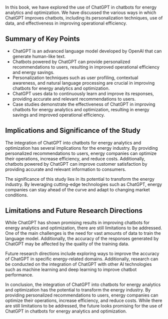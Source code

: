 
In this book, we have explored the use of ChatGPT in chatbots for energy analytics and optimization. We have discussed the various ways in which ChatGPT improves chatbots, including its personalization techniques, use of data, and effectiveness in improving operational efficiency.

Summary of Key Points
---------------------

* ChatGPT is an advanced language model developed by OpenAI that can generate human-like text.
* Chatbots powered by ChatGPT can provide personalized recommendations to users, resulting in improved operational efficiency and energy savings.
* Personalization techniques such as user profiling, contextual awareness, and natural language processing are crucial in improving chatbots for energy analytics and optimization.
* ChatGPT uses data to continuously learn and improve its responses, providing accurate and relevant recommendations to users.
* Case studies demonstrate the effectiveness of ChatGPT in improving chatbots for energy analytics and optimization, resulting in energy savings and improved operational efficiency.

Implications and Significance of the Study
------------------------------------------

The integration of ChatGPT into chatbots for energy analytics and optimization has several implications for the energy industry. By providing personalized recommendations to users, energy companies can optimize their operations, increase efficiency, and reduce costs. Additionally, chatbots powered by ChatGPT can improve customer satisfaction by providing accurate and relevant information to consumers.

The significance of this study lies in its potential to transform the energy industry. By leveraging cutting-edge technologies such as ChatGPT, energy companies can stay ahead of the curve and adapt to changing market conditions.

Limitations and Future Research Directions
------------------------------------------

While ChatGPT has shown promising results in improving chatbots for energy analytics and optimization, there are still limitations to be addressed. One of the main challenges is the need for vast amounts of data to train the language model. Additionally, the accuracy of the responses generated by ChatGPT may be affected by the quality of the training data.

Future research directions include exploring ways to improve the accuracy of ChatGPT in specific energy-related domains. Additionally, research can be conducted on the integration of ChatGPT with other AI technologies such as machine learning and deep learning to improve chatbot performance.

In conclusion, the integration of ChatGPT into chatbots for energy analytics and optimization has the potential to transform the energy industry. By providing personalized recommendations to users, energy companies can optimize their operations, increase efficiency, and reduce costs. While there are still limitations to be addressed, the future looks promising for the use of ChatGPT in chatbots for energy analytics and optimization.
